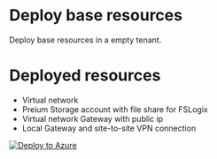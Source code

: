 # Deploy base resources
Deploy base resources in a empty tenant.

# Deployed resources
  - Virtual network
  - Preium Storage account with file share for FSLogix
  - Virtual network Gateway with public ip
  - Local Gateway and site-to-site VPN connection

[![Deploy to Azure](https://aka.ms/deploytoazurebutton)](https://portal.azure.com/#create/Microsoft.Template/uri/https%3A%2F%2Fraw.githubusercontent.com%2FBJD1997%2FDeployAzureNetworkWithGatewayandStorage%2Fmain%2FmainTemplate.json)
